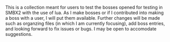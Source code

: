 This is a collection meant for users to test the bosses opened for testing in SMBX2 with the use of lua. As I make bosses or if I contributed into making a boss with a user, I will put them available. Further changes will be made such as organzing files (in which I am currently focusing), add boss entries, and looking forward to fix issues or bugs. I may be open to accomodate suggestions.
